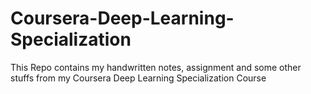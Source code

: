 # Coursera-Deep-Learning-Specialization
This Repo contains my handwritten notes, assignment and some other stuffs from my Coursera Deep Learning Specialization Course
